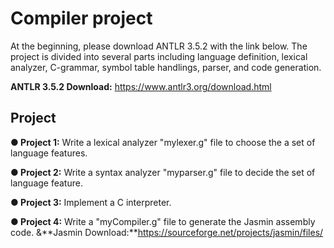 # Compiler project 
At the beginning, please download ANTLR 3.5.2 with the link below. The project is divided into several parts including language definition, lexical analyzer, C-grammar, symbol table handlings, parser, and code generation.

**ANTLR 3.5.2 Download:** https://www.antlr3.org/download.html
## Project
**● Project 1:** Write a lexical analyzer "mylexer.g" file to choose the a set of language features.

**● Project 2:** Write a syntax analyzer "myparser.g" file to decide the set of language feature.

**● Project 3:** Implement a C interpreter.

**● Project 4:** Write a "myCompiler.g" file to generate the Jasmin assembly code.
                 &**Jasmin Download:**https://sourceforge.net/projects/jasmin/files/


